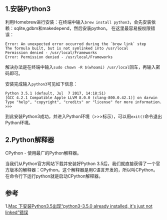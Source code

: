 ## 1.安装Python3

利用Homebrew进行安装：在终端中输入``brew install python3``，会先安装依赖：sqlite,gdbm和makedepend，然后安装python。
在这里最容易报权限错误：
```
Error: An unexpected error occurred during the `brew link` step
The formula built, but is not symlinked into /usr/local
Permission denied - /usr/local/Frameworks
Error: Permission denied - /usr/local/Frameworks
```
解决办法是在终端中输入``sudo chown -R $(whoami) /usr/local``回车，再输入密码即可。

安装完成输入``python3``可见如下信息：
```
Python 3.5.1 (default, Jul  7 2017, 14:18:51) 
[GCC 4.2.1 Compatible Apple LLVM 8.0.0 (clang-800.0.42.1)] on darwin
Type "help", "copyright", "credits" or "license" for more information.
>>> 
```
到此安装Python3成功，并进入Python环境（>>>标示），可以用``exit()``命令退出Python环境。

## 2.Python解释器

CPython - 使用最广的Python解释器。

当我们从Python官方网站下载并安装好Python 3.5后，我们就直接获得了一个官方版本的解释器：CPython。这个解释器是用C语言开发的，所以叫CPython。
在命令行下运行python就是启动CPython解释器。


## 参考

1.[Mac 下安装Python3.5出现“python3-3.5.0 already installed, it's just not linked”错误](http://www.jianshu.com/p/dc4e0f1bfb3b)
